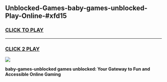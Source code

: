 
## Unblocked-Games-baby-games-unblocked-Play-Online-#xfd15
<h3>
<a href="https://premium.freeplayer.one?title=baby-games-unblocked&ref=27F">CLICK TO PLAY</a></h3>
<hr>

<h3>
<a href="https://premium.freeplayer.one?title=baby-games-unblocked&ref=27F">CLICK 2 PLAY</a>
  
</h3>

<a href="https://premium.freeplayer.one?title=baby-games-unblocked&ref=27F"><img src="https://clearcache.store/games.png"></a>


**baby-games-unblocked games unblocked: Your Gateway to Fun and Accessible Online Gaming**
